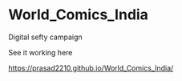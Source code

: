 # World_Comics_India
Digital sefty campaign


See it working here 

https://prasad2210.github.io/World_Comics_India/
